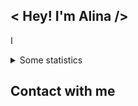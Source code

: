 ## < Hey! I'm Alina />

I

<!--
**Pipchenkovaa/Pipchenkovaa** is a ✨ _special_ ✨ repository because its `README.md` (this file) appears on your GitHub profile.

Here are some ideas to get you started:

- 🔭 I’m currently working on ...
- 🌱 I’m currently learning ...
- 👯 I’m looking to collaborate on ...
- 🤔 I’m looking for help with ...
- 💬 Ask me about ...
- 📫 How to reach me: ...
- 😄 Pronouns: ...
- ⚡ Fun fact: ...
-->
<details>
<summary> Some statistics </summary>
<br />

  ![Pipchenkovaa's Stats](https://github-readme-stats.vercel.app/api?username=Pipchenkovaa&title_color=f0f6fb&text_color=9198a1&icon_color=4493f8&bg_color=0d1116)
  
  ![Pipchenkovaa's Stats](https://github-readme-stats.vercel.app/api?username=Pipchenkovaa&theme=react&show_icons=true&&hide=issues&hide_border=true&count_private=true)
  
  ![Pipchenkovaa's Streak](https://github-readme-streak-stats.herokuapp.com/?user=Pipchenkovaa&theme=react&hide_border=true)
  
</details>
<!-- ![Pipchenkovaa's Top Languages](https://github-readme-stats.vercel.app/api/top-langs/?username=Pipchenkovaa&theme=dark&show_icons=true&hide_border=false&layout=compact) -->

## Contact with me

